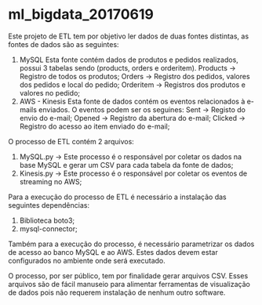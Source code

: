 # ml_bigdata_20170619

Este projeto de ETL tem por objetivo ler dados de duas fontes distintas, as fontes de dados são as seguintes:
1) MySQL
    Esta fonte contém dados de produtos e pedidos realizados, possui 3 tabelas sendo (products, orders e orderitem).
    Products -> Registro de todos os produtos;
    Orders -> Registro dos pedidos, valores dos pedidos e local do pedido;
    Orderitem -> Registros dos produtos e valores no pedido;
2) AWS - Kinesis
    Esta fonte de dados contém os eventos relacionados à e-mails enviados. O eventos podem ser os seguines:
    Sent -> Registo do envio do e-mail;
    Opened -> Registro da abertura do e-mail;
    Clicked -> Registro do acesso ao item enviado do e-mail;
      
O processo de ETL contém 2 arquivos:
1) MySQL.py -> Este processo é o responsável por coletar os dados na base MySQL e gerar um CSV para cada tabela da fonte de dados;
2) Kinesis.py -> Este processo é o responsável por coletar os eventos de streaming no AWS;

Para a execução do processo de ETL é necessário a instalação das seguintes dependências:
1) Biblioteca boto3;    
2) mysql-connector;

Também para a execução do processo, é necessário parametrizar os dados de acesso ao banco MySQL e ao AWS. Estes dados devem estar configurados no ambiente onde será executado.

O processo, por ser público, tem por finalidade gerar arquivos CSV. Esses arquivos são de fácil manuseio para alimentar ferramentas de visualização de dados pois não requerem instalação de nenhum outro software.
